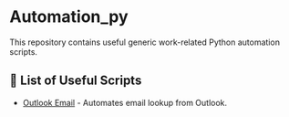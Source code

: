 # Automation_py  
This repository contains useful generic work-related Python automation scripts.

## 📜 List of Useful Scripts  
- [Outlook Email](https://github.com/hyenial/automation_py/tree/main/outlook_Email) - Automates email lookup from Outlook. 


